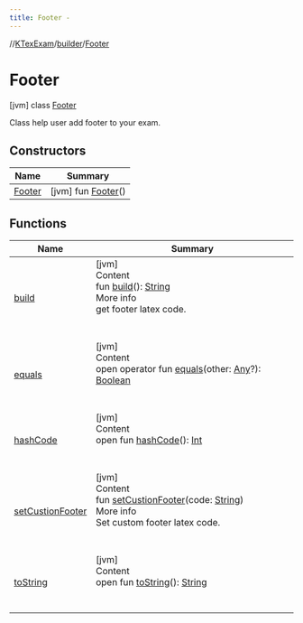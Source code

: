 ```yaml
---
title: Footer -
---
```

//[KTexExam](../../index.md)/[builder](../index.md)/[Footer](index.md)



# Footer  
 [jvm] class [Footer](index.md)

Class help user add footer to your exam.

   


## Constructors  
  
|  Name|  Summary| 
|---|---|
| <a name="builder/Footer/Footer/#/PointingToDeclaration/"></a>[Footer](-footer.md)| <a name="builder/Footer/Footer/#/PointingToDeclaration/"></a> [jvm] fun [Footer](-footer.md)()   <br>


## Functions  
  
|  Name|  Summary| 
|---|---|
| <a name="builder/Footer/build/#/PointingToDeclaration/"></a>[build](build.md)| <a name="builder/Footer/build/#/PointingToDeclaration/"></a>[jvm]  <br>Content  <br>fun [build](build.md)(): [String](https://kotlinlang.org/api/latest/jvm/stdlib/kotlin/-string/index.html)  <br>More info  <br>get footer latex code.  <br><br><br>
| <a name="kotlin/Any/equals/#kotlin.Any?/PointingToDeclaration/"></a>[equals](../../latex/-latex-question/-companion/index.md#%5Bkotlin%2FAny%2Fequals%2F%23kotlin.Any%3F%2FPointingToDeclaration%2F%5D%2FFunctions%2F-1181323363)| <a name="kotlin/Any/equals/#kotlin.Any?/PointingToDeclaration/"></a>[jvm]  <br>Content  <br>open operator fun [equals](../../latex/-latex-question/-companion/index.md#%5Bkotlin%2FAny%2Fequals%2F%23kotlin.Any%3F%2FPointingToDeclaration%2F%5D%2FFunctions%2F-1181323363)(other: [Any](https://kotlinlang.org/api/latest/jvm/stdlib/kotlin/-any/index.html)?): [Boolean](https://kotlinlang.org/api/latest/jvm/stdlib/kotlin/-boolean/index.html)  <br><br><br>
| <a name="kotlin/Any/hashCode/#/PointingToDeclaration/"></a>[hashCode](../../latex/-latex-question/-companion/index.md#%5Bkotlin%2FAny%2FhashCode%2F%23%2FPointingToDeclaration%2F%5D%2FFunctions%2F-1181323363)| <a name="kotlin/Any/hashCode/#/PointingToDeclaration/"></a>[jvm]  <br>Content  <br>open fun [hashCode](../../latex/-latex-question/-companion/index.md#%5Bkotlin%2FAny%2FhashCode%2F%23%2FPointingToDeclaration%2F%5D%2FFunctions%2F-1181323363)(): [Int](https://kotlinlang.org/api/latest/jvm/stdlib/kotlin/-int/index.html)  <br><br><br>
| <a name="builder/Footer/setCustionFooter/#kotlin.String/PointingToDeclaration/"></a>[setCustionFooter](set-custion-footer.md)| <a name="builder/Footer/setCustionFooter/#kotlin.String/PointingToDeclaration/"></a>[jvm]  <br>Content  <br>fun [setCustionFooter](set-custion-footer.md)(code: [String](https://kotlinlang.org/api/latest/jvm/stdlib/kotlin/-string/index.html))  <br>More info  <br>Set custom footer latex code.  <br><br><br>
| <a name="kotlin/Any/toString/#/PointingToDeclaration/"></a>[toString](../../latex/-latex-question/-companion/index.md#%5Bkotlin%2FAny%2FtoString%2F%23%2FPointingToDeclaration%2F%5D%2FFunctions%2F-1181323363)| <a name="kotlin/Any/toString/#/PointingToDeclaration/"></a>[jvm]  <br>Content  <br>open fun [toString](../../latex/-latex-question/-companion/index.md#%5Bkotlin%2FAny%2FtoString%2F%23%2FPointingToDeclaration%2F%5D%2FFunctions%2F-1181323363)(): [String](https://kotlinlang.org/api/latest/jvm/stdlib/kotlin/-string/index.html)  <br><br><br>

